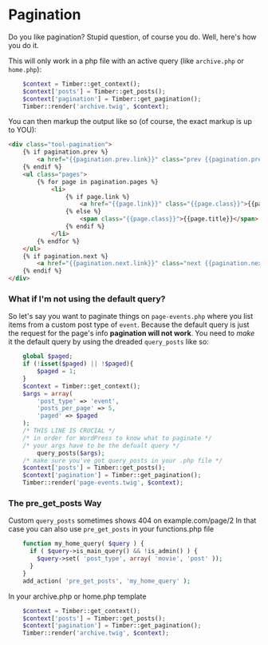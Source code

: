 # Pagination

Do you like pagination? Stupid question, of course you do. Well, here's how you do it.

This will only work in a php file with an active query (like `archive.php` or `home.php`):

```php
	$context = Timber::get_context();
	$context['posts'] = Timber::get_posts();
	$context['pagination'] = Timber::get_pagination();
	Timber::render('archive.twig', $context);
```

You can then markup the output like so  (of course, the exact markup is up to YOU):

```html
<div class="tool-pagination">
	{% if pagination.prev %}
		<a href="{{pagination.prev.link}}" class="prev {{pagination.prev.link|length ? '' : 'invisible'}}">Prev</a>
	{% endif %}
	<ul class="pages">
		{% for page in pagination.pages %}
			<li>
				{% if page.link %}
					<a href="{{page.link}}" class="{{page.class}}">{{page.title}}</a>
				{% else %}
					<span class="{{page.class}}">{{page.title}}</span>
				{% endif %}
			</li>
		{% endfor %}
	</ul>
	{% if pagination.next %}
		<a href="{{pagination.next.link}}" class="next {{pagination.next.link|length ? '' : 'invisible'}}">Next</a>
	{% endif %}
</div>
```

### What if I'm not using the default query?
So let's say you want to paginate things on `page-events.php` where you list items from a custom post type of `event`. Because the default query is just the request for the page's info **pagination will not work**. You need to _make_ it the default query by using the dreaded `query_posts` like so:

```php
	global $paged;
	if (!isset($paged) || !$paged){
		$paged = 1;
	}
	$context = Timber::get_context();
	$args = array(
		'post_type' => 'event',
		'posts_per_page' => 5,
		'paged' => $paged
	);
	/* THIS LINE IS CRUCIAL */
	/* in order for WordPress to know what to paginate */
	/* your args have to be the defualt query */
		query_posts($args);
	/* make sure you've got query_posts in your .php file */
	$context['posts'] = Timber::get_posts();
	$context['pagination'] = Timber::get_pagination();
	Timber::render('page-events.twig', $context);
```

### The pre_get_posts Way
Custom `query_posts` sometimes shows 404 on example.com/page/2
In that case you can also use `pre_get_posts` in your functions.php file
```php
	function my_home_query( $query ) {
	  if ( $query->is_main_query() && !is_admin() ) {
		$query->set( 'post_type', array( 'movie', 'post' ));
	  }
	}
	add_action( 'pre_get_posts', 'my_home_query' );
```
In your archive.php or home.php template
```php
	$context = Timber::get_context();
	$context['posts'] = Timber::get_posts();
	$context['pagination'] = Timber::get_pagination();
	Timber::render('archive.twig', $context);
```
